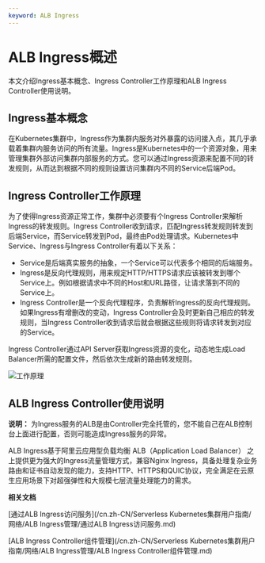 ```yaml
---
keyword: ALB Ingress
---
```


# ALB Ingress概述

本文介绍Ingress基本概念、Ingress Controller工作原理和ALB Ingress Controller使用说明。

## Ingress基本概念

在Kubernetes集群中，Ingress作为集群内服务对外暴露的访问接入点，其几乎承载着集群内服务访问的所有流量。Ingress是Kubernetes中的一个资源对象，用来管理集群外部访问集群内部服务的方式。您可以通过Ingress资源来配置不同的转发规则，从而达到根据不同的规则设置访问集群内不同的Service后端Pod。

## Ingress Controller工作原理

为了使得Ingress资源正常工作，集群中必须要有个Ingress Controller来解析Ingress的转发规则。Ingress Controller收到请求，匹配Ingress转发规则转发到后端Service，而Service转发到Pod，最终由Pod处理请求。Kubernetes中Service、Ingress与Ingress Controller有着以下关系：

-   Service是后端真实服务的抽象，一个Service可以代表多个相同的后端服务。
-   Ingress是反向代理规则，用来规定HTTP/HTTPS请求应该被转发到哪个Service上。例如根据请求中不同的Host和URL路径，让请求落到不同的 Service上。
-   Ingress Controller是一个反向代理程序，负责解析Ingress的反向代理规则。如果Ingress有增删改的变动，Ingress Controller会及时更新自己相应的转发规则，当Ingress Controller收到请求后就会根据这些规则将请求转发到对应的Service。

Ingress Controller通过API Server获取Ingress资源的变化，动态地生成Load Balancer所需的配置文件，然后依次生成新的路由转发规则。

![工作原理](https://help-static-aliyun-doc.aliyuncs.com/assets/img/zh-CN/8014073161/p207789.png)

## ALB Ingress Controller使用说明

**说明：** 为Ingress服务的ALB是由Controller完全托管的，您不能自己在ALB控制台上面进行配置，否则可能造成Ingress服务的异常。

ALB Ingress基于阿里云应用型负载均衡 ALB（Application Load Balancer） 之上提供更为强大的Ingress流量管理方式，兼容Nginx Ingress，具备处理复杂业务路由和证书自动发现的能力，支持HTTP、HTTPS和QUIC协议，完全满足在云原生应用场景下对超强弹性和大规模七层流量处理能力的需求。

**相关文档**  


[通过ALB Ingress访问服务](/cn.zh-CN/Serverless Kubernetes集群用户指南/网络/ALB Ingress管理/通过ALB Ingress访问服务.md)

[ALB Ingress Controller组件管理](/cn.zh-CN/Serverless Kubernetes集群用户指南/网络/ALB Ingress管理/ALB Ingress Controller组件管理.md)


